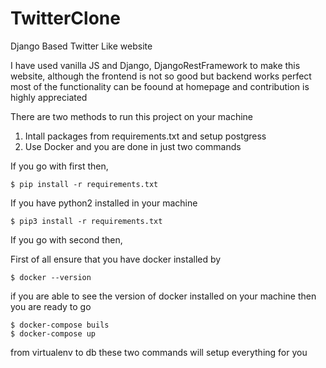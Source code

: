 # TwitterClone
Django Based Twitter Like website

I have used vanilla JS and Django, DjangoRestFramework to make this website, although the frontend is not so good but backend works perfect most of the functionality can be foound  at homepage and contribution is highly appreciated

There are two methods to run this project on your machine

1. Intall packages from requirements.txt and setup postgress
2. Use Docker and you are done in just two commands

If you go with first then,

```
$ pip install -r requirements.txt
```

If you have python2 installed in your machine

```
$ pip3 install -r requirements.txt
```

If you go with second then,

First of all ensure that you have docker installed by
```
$ docker --version
```
if you are able to see the version of docker installed on your machine then you are ready to go

```
$ docker-compose buils
$ docker-compose up
```

from virtualenv to db these two commands will setup everything for you
